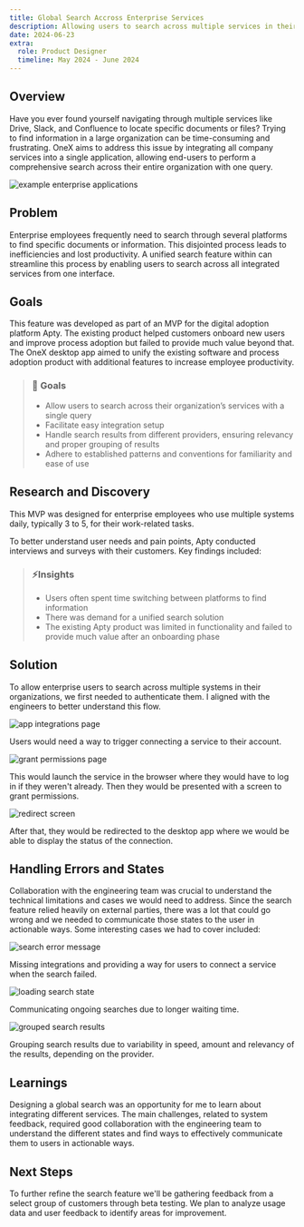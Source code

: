 ```yaml
---
title: Global Search Accross Enterprise Services
description: Allowing users to search across multiple services in their organizations.
date: 2024-06-23
extra: 
  role: Product Designer
  timeline: May 2024 - June 2024
---
```


## Overview

Have you ever found yourself navigating through multiple services like Drive, Slack, and Confluence to locate specific documents or files? Trying to find information in a large organization can be time-consuming and frustrating. OneX aims to address this issue by integrating all company services into a single application, allowing end-users to perform a comprehensive search across their entire organization with one query.

![example enterprise applications](apps.webp)

## Problem

Enterprise employees frequently need to search through several platforms to find specific documents or information. This disjointed process leads to inefficiencies and lost productivity. A unified search feature within can streamline this process by enabling users to search across all integrated services from one interface.

## Goals

This feature was developed as part of an MVP for the digital adoption platform Apty. The existing product helped customers onboard new users and improve process adoption but failed to provide much value beyond that. The OneX desktop app aimed to unify the existing software and process adoption product with additional features to increase employee productivity.

> ### 🎯 Goals
>
> - Allow users to search across their organization’s services with a single query
> - Facilitate easy integration setup
> - Handle search results from different providers, ensuring relevancy and proper grouping of results
> - Adhere to established patterns and conventions for familiarity and ease of use


## Research and Discovery

This MVP was designed for enterprise employees who use multiple systems daily, typically 3 to 5, for their work-related tasks.

To better understand user needs and pain points, Apty conducted interviews and surveys with their customers. Key findings included:

> ### ⚡Insights
>
> - Users often spent time switching between platforms to find information
> - There was demand for a unified search solution
> - The existing Apty product was limited in functionality and failed to provide much value after an onboarding phase

## Solution

To allow enterprise users to search across multiple systems in their organizations, we first needed to authenticate them. I aligned with the engineers to better understand this flow.

![app integrations page](integrations.webp)

Users would need a way to trigger connecting a service to their account.

![grant permissions page](access.webp)

This would launch the service in the browser where they would have to log in if they weren't already. Then they would be presented with a screen to grant permissions.

![redirect screen](redirect.webp)

After that, they would be redirected to the desktop app where we would be able to display the status of the connection.

## Handling Errors and States

Collaboration with the engineering team was crucial to understand the technical limitations and cases we would need to address. Since the search feature relied heavily on external parties, there was a lot that could go wrong and we needed to communicate those states to the user in actionable ways. Some interesting cases we had to cover included:

![search error message](error.webp)

Missing integrations and providing a way for users to connect a service when the search failed.

![loading search state](loading.webp)

Communicating ongoing searches due to longer waiting time.

![grouped search results](search.webp)

Grouping search results due to variability in speed, amount and relevancy of the results, depending on the provider.


## Learnings

Designing a global search was an opportunity for me to learn about integrating different services. The main challenges, related to system feedback,  required good collaboration with the engineering team to understand the different states and find ways to effectively communicate them to users in actionable ways.

## Next Steps

To further refine the search feature we'll be gathering feedback from a select group of customers through beta testing. We plan to analyze usage data and user feedback to identify areas for improvement.
